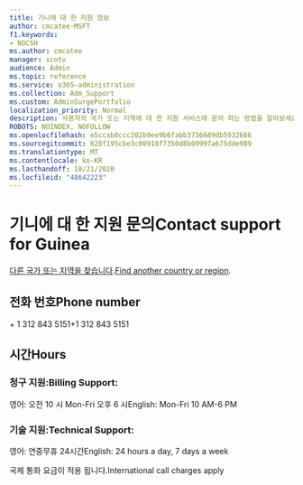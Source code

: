 ```yaml
---
title: 기니에 대 한 지원 정보
author: cmcatee-MSFT
f1.keywords:
- NOCSH
ms.author: cmcatee
manager: scotv
audience: Admin
ms.topic: reference
ms.service: o365-administration
ms.collection: Adm_Support
ms.custom: AdminSurgePortfolio
localization_priority: Normal
description: 사용자의 국가 또는 지역에 대 한 지원 서비스에 문의 하는 방법을 알아보세요.
ROBOTS: NOINDEX, NOFOLLOW
ms.openlocfilehash: e5ccab8ccc202b9ee9b6fabb3736689db5932666
ms.sourcegitcommit: 628f195cbe3c00910f7350d8b09997a675dde989
ms.translationtype: MT
ms.contentlocale: ko-KR
ms.lasthandoff: 10/21/2020
ms.locfileid: "48642223"
---
```

# <a name="contact-support-for-guinea"></a><span data-ttu-id="b44dd-103">기니에 대 한 지원 문의</span><span class="sxs-lookup"><span data-stu-id="b44dd-103">Contact support for Guinea</span></span>

<span data-ttu-id="b44dd-104">[다른 국가 또는 지역을 찾습니다](../contact-support-for-business-products.md).</span><span class="sxs-lookup"><span data-stu-id="b44dd-104">[Find another country or region](../contact-support-for-business-products.md).</span></span>

## <a name="phone-number"></a><span data-ttu-id="b44dd-105">전화 번호</span><span class="sxs-lookup"><span data-stu-id="b44dd-105">Phone number</span></span>
<span data-ttu-id="b44dd-106">+ 1 312 843 5151</span><span class="sxs-lookup"><span data-stu-id="b44dd-106">+1 312 843 5151</span></span>

## <a name="hours"></a><span data-ttu-id="b44dd-107">시간</span><span class="sxs-lookup"><span data-stu-id="b44dd-107">Hours</span></span>
### <a name="billing-support"></a><span data-ttu-id="b44dd-108">청구 지원:</span><span class="sxs-lookup"><span data-stu-id="b44dd-108">Billing Support:</span></span>

<span data-ttu-id="b44dd-109">영어: 오전 10 시 Mon-Fri 오후 6 시</span><span class="sxs-lookup"><span data-stu-id="b44dd-109">English: Mon-Fri 10 AM-6 PM</span></span>

### <a name="technical-support"></a><span data-ttu-id="b44dd-110">기술 지원:</span><span class="sxs-lookup"><span data-stu-id="b44dd-110">Technical Support:</span></span>

<span data-ttu-id="b44dd-111">영어: 연중무휴 24시간</span><span class="sxs-lookup"><span data-stu-id="b44dd-111">English: 24 hours a day, 7 days a week</span></span>

<span data-ttu-id="b44dd-112">국제 통화 요금이 적용 됩니다.</span><span class="sxs-lookup"><span data-stu-id="b44dd-112">International call charges apply</span></span>
